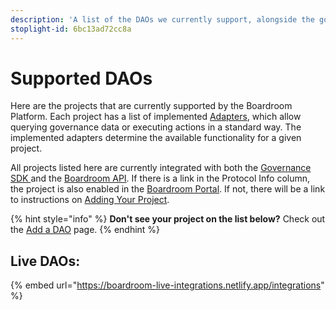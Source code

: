 ```yaml
---
description: 'A list of the DAOs we currently support, alongside the governance systems they use.'
stoplight-id: 6bc13ad72cc8a
---
```


# Supported DAOs

Here are the projects that are currently supported by the Boardroom Platform. Each project has a list of implemented [Adapters](sdk/adapters/), which allow querying governance data or executing actions in a standard way. The implemented adapters determine the available functionality for a given project.

All projects listed here are currently integrated with both the [Governance SDK ](sdk/governance-sdk/)and the [Boardroom API](boardroom-api/boardroom-api/). If there is a link in the Protocol Info column, the project is also enabled in the [Boardroom Portal](broken-reference/). If not, there will be a link to instructions on [Adding Your Project](broken-reference/).

{% hint style="info" %}
**Don't see your project on the list below?** Check out the [Add a DAO](adding-your-project/2.-submit-your-metadata.md) page.
{% endhint %}

## Live DAOs:

{% embed url="https://boardroom-live-integrations.netlify.app/integrations" %}
